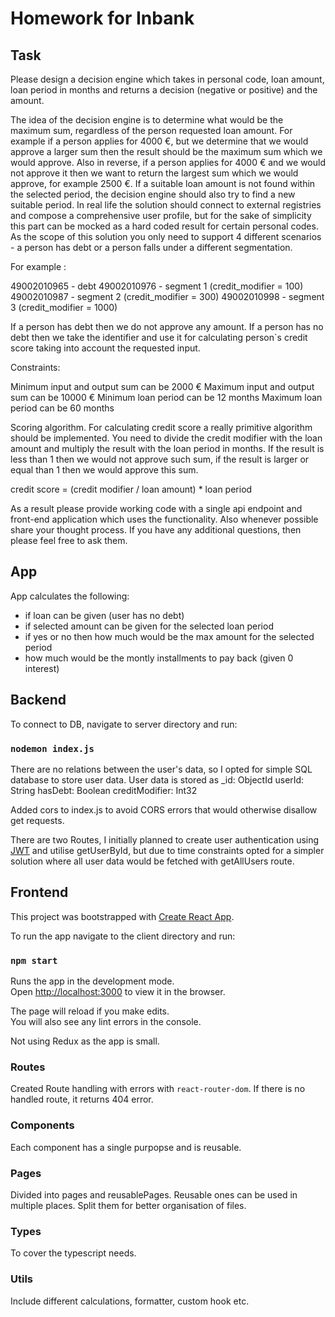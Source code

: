 # Homework for Inbank

## Task

Please design a decision engine which takes in personal code, loan amount, loan period in months and returns a decision (negative or positive) and the amount.

The idea of the decision engine is to determine what would be the maximum sum, regardless of the person requested loan amount. For example if a person applies for 4000 €, but we determine that we would approve a larger sum then the result should be the maximum sum which we would approve. Also in reverse, if a person applies for 4000 € and we would not approve it then we want to return the largest sum which we would approve, for example 2500 €. If a suitable loan amount is not found within the selected period, the decision engine should also try to find a new suitable period. In real life the solution should connect to external registries and compose a comprehensive user profile, but for the sake of simplicity this part can be mocked as a hard coded result for certain personal codes. As the scope of this solution you only need to support 4 different scenarios - a person has debt or a person falls under a different segmentation.

For example :

49002010965 - debt
49002010976 - segment 1 (credit_modifier = 100)
49002010987 - segment 2 (credit_modifier = 300)
49002010998 - segment 3 (credit_modifier = 1000)

If a person has debt then we do not approve any amount. If a person has no debt then we take the identifier and use it for calculating person`s credit score taking into account the requested input.

Constraints:

Minimum input and output sum can be 2000 €
Maximum input and output sum can be 10000 €
Minimum loan period can be 12 months
Maximum loan period can be 60 months

Scoring algorithm. For calculating credit score a really primitive algorithm should be implemented. You need to divide the credit modifier with the loan amount and multiply the result with the loan period in months. If the result is less than 1 then we would not approve such sum, if the result is larger or equal than 1 then we would approve this sum.

credit score = (credit modifier / loan amount) \* loan period

As a result please provide working code with a single api endpoint and front-end application which uses the functionality. Also whenever possible share your thought process. If you have any additional questions, then please feel free to ask them.

## App

App calculates the following:

- if loan can be given (user has no debt)
- if selected amount can be given for the selected loan period
- if yes or no then how much would be the max amount for the selected period
- how much would be the montly installments to pay back (given 0 interest)

## Backend

To connect to DB, navigate to server directory and run:

### `nodemon index.js`

There are no relations between the user's data, so I opted for simple SQL database to store user data.
User data is stored as
\_id: ObjectId
userId: String
hasDebt: Boolean
creditModifier: Int32

Added cors to index.js to avoid CORS errors that would otherwise disallow get requests.

There are two Routes, I initially planned to create user authentication using [JWT](https://jwt.io/) and utilise getUserById, but due to time constraints opted for a simpler solution where all user data would be fetched with getAllUsers route.

## Frontend

This project was bootstrapped with [Create React App](https://github.com/facebook/create-react-app).

To run the app navigate to the client directory and run:

### `npm start`

Runs the app in the development mode.\
Open [http://localhost:3000](http://localhost:3000) to view it in the browser.

The page will reload if you make edits.\
You will also see any lint errors in the console.

Not using Redux as the app is small.

### Routes

Created Route handling with errors with `react-router-dom`. If there is no handled route, it returns 404 error.

### Components

Each component has a single purpopse and is reusable.

### Pages

Divided into pages and reusablePages. Reusable ones can be used in multiple places. Split them for better organisation of files.

### Types

To cover the typescript needs.

### Utils

Include different calculations, formatter, custom hook etc.
